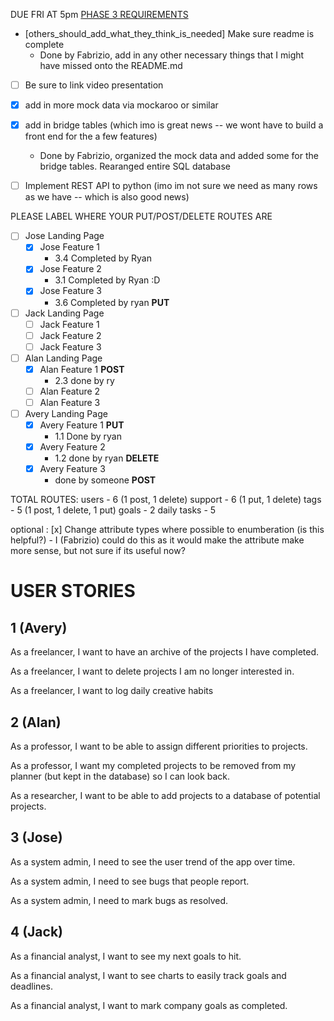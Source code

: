 
DUE FRI AT 5pm
[PHASE 3 REQUIREMENTS](https://docs.google.com/document/d/1oaXD2gjbQTMcSbYllbsGI17IqQbSJP5T0lSpxT6BRAs/edit?tab=t.0)

- [others_should_add_what_they_think_is_needed] Make sure readme is complete
    - Done by Fabrizio, add in any other necessary things that I might have missed onto the README.md

- [ ] Be sure to link video presentation

- [x] add in more mock data via mockaroo or similar
- [x] add in bridge tables (which imo is great news -- we wont have to build a front end for the a few features)
    - Done by Fabrizio, organized the mock data and added some for the bridge tables. Rearanged entire SQL database

- [ ] Implement REST API to python (imo im not sure we need as many rows as we have -- which is also good news)

PLEASE LABEL WHERE YOUR PUT/POST/DELETE ROUTES ARE

- [ ] Jose Landing Page
    - [x] Jose Feature 1
        - 3.4 Completed by Ryan
    - [x] Jose Feature 2
        - 3.1 Completed by Ryan :D
    - [x] Jose Feature 3
        - 3.6 Completed by ryan **PUT**

- [ ] Jack Landing Page
    - [ ] Jack Feature 1
    - [ ] Jack Feature 2
    - [ ] Jack Feature 3

- [ ] Alan Landing Page
    - [x] Alan Feature 1 **POST**
        - 2.3 done by ry
    - [ ] Alan Feature 2
    - [ ] Alan Feature 3

- [ ] Avery Landing Page
    - [x] Avery Feature 1 **PUT**
        - 1.1 Done by ryan
    - [x] Avery Feature 2
        - 1.2 done by ryan **DELETE**
    - [x] Avery Feature 3
        - done by someone **POST**


TOTAL ROUTES:
users - 6 (1 post, 1 delete)
support - 6 (1 put, 1 delete)
tags - 5 (1 post, 1 delete, 1 put)
goals - 2
daily tasks - 5


optional : [x] Change attribute types where possible to enumberation (is this helpful?)
    - I (Fabrizio) could do this as it would make the attribute make more sense, but not sure if its useful now?


# USER STORIES

## 1 (Avery)
As a freelancer, I want to have an archive of the projects I have completed.

As a freelancer, I want to delete projects I am no longer interested in.

As a freelancer, I want to log daily creative habits

## 2 (Alan)
As a professor, I want to be able to assign different priorities to projects.

As a professor, I want my completed projects to be removed from my planner (but kept in the database) so I can look back.

As a researcher, I want to be able to add projects to a database of potential projects.

## 3 (Jose)
As a system admin, I need to see the user trend of the app over time.

As a system admin, I need to see bugs that people report. 

As a system admin, I need to mark bugs as resolved.

## 4 (Jack)
As a financial analyst, I want to see my next goals to hit.

As a financial analyst, I want to see charts to easily track goals and deadlines.

As a financial analyst, I want to mark company goals as completed. 
